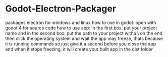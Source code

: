 # Godot-Electron-Packager
packages electron for windows and linux
how to use in godot:
open with godot 4 for source code
how to use app:
in the first box, put your project name and in the second box, put the path to your project witha \ on the end
then click the operating system and wait
the app may freeze, thats because it is running commands so just give it a second before you close the app and when it stops freezing, it will create your built app in the dist folder
